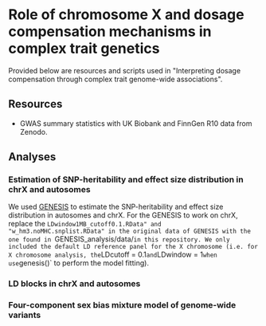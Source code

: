 # Role of chromosome X and dosage compensation mechanisms in complex trait genetics

Provided below are resources and scripts used in "Interpreting dosage compensation through complex trait genome-wide associations".

## Resources

+ GWAS summary statistics with UK Biobank and FinnGen R10 data from Zenodo.

## Analyses

### Estimation of SNP-heritability and effect size distribution in chrX and autosomes

We used [GENESIS](https://github.com/yandorazhang/GENESIS) to estimate the SNP-heritability and effect size distribution in autosomes and chrX. For the GENESIS to work on chrX, replace the `LDwindow1MB_cutoff0.1.RData" and "w_hm3.noMHC.snplist.RData" in the original data of GENESIS with the one found in `GENESIS_analysis/data/` in this repository. We only included the default LD reference panel for the X chromosome (i.e. for X chromosome analysis, the `LDcutoff = 0.1` and `LDwindow = 1` when use `genesis()` to perform the model fitting).


### LD blocks in chrX and autosomes

### Four-component sex bias mixture model of genome-wide variants

